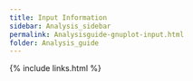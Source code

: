 ```yaml
---
title: Input Information
sidebar: Analysis_sidebar
permalink: Analysisguide-gnuplot-input.html
folder: Analysis_guide
---
```


<link rel="stylesheet" href="css/theme-purple.css">

{% include links.html %}
